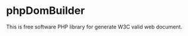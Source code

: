 phpDomBuilder
=============

This is free software PHP library for generate W3C valid web document.
